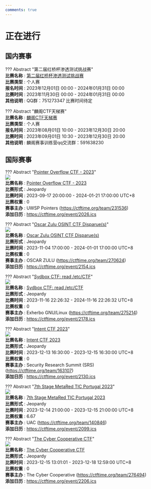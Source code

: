```yaml
---
comments: true
---
```

# 正在进行

## 国内赛事

??? Abstract "第二届红桥杯渗透测试挑战赛"  
    **比赛名称** : [第二届红桥杯渗透测试挑战赛](https://tryhackme.com/)  
    **比赛类型** : 个人赛  
    **报名时间** : 2023年12月01日 00:00 - 2024年01月31日 00:00  
    **比赛时间** : 2023年11月30日 00:00 - 2024年01月31日 00:00  
    **其他说明** : QQ群：751273347  比赛时间待定  
    
??? Abstract "麟阁CTF天梯赛"  
    **比赛名称** : [麟阁CTF天梯赛](https://www.venuskylin.com.cn/#/drillActivity/paper)  
    **比赛类型** : 个人赛  
    **报名时间** : 2023年08月01日 10:00 - 2023年12月30日 20:00  
    **比赛时间** : 2023年09月01日 10:30 - 2023年12月30日 20:00  
    **其他说明** : 麟阁赛事训练营qq交流群：591638230  
    

## 国际赛事

??? Abstract "[Pointer Overflow CTF - 2023](http://pointeroverflowctf.com/)"  
    [![](https://ctftime.org/media/events/social_media_profile_picture_with_branding_bar_example.png)](http://pointeroverflowctf.com/)  
    **比赛名称** : [Pointer Overflow CTF - 2023](http://pointeroverflowctf.com/)  
    **比赛形式** : Jeopardy  
    **比赛时间** : 2023-09-17 20:00:00 - 2024-01-21 17:00:00 UTC+8  
    **比赛权重** : 0  
    **赛事主办** : UWSP Pointers (https://ctftime.org/team/231536)  
    **添加日历** : https://ctftime.org/event/2026.ics  
    
??? Abstract "[Oscar Zulu OSINT CTF Disparue(s)](https://ctf.osintisnotacrime.com/)"  
    [![](https://ctftime.org/media/events/disparues.jpg)](https://ctf.osintisnotacrime.com/)  
    **比赛名称** : [Oscar Zulu OSINT CTF Disparue(s)](https://ctf.osintisnotacrime.com/)  
    **比赛形式** : Jeopardy  
    **比赛时间** : 2023-11-04 17:00:00 - 2024-01-01 17:00:00 UTC+8  
    **比赛权重** : 0  
    **赛事主办** : OSCAR ZULU (https://ctftime.org/team/270624)  
    **添加日历** : https://ctftime.org/event/2154.ics  
    
??? Abstract "[Sydbox CTF: read /etc/CTF](https://git.sr.ht/~alip/syd#ctf-howto-sydbx-capture-the-flag-challenge)"  
    [![](https://ctftime.org)](https://git.sr.ht/~alip/syd#ctf-howto-sydbx-capture-the-flag-challenge)  
    **比赛名称** : [Sydbox CTF: read /etc/CTF](https://git.sr.ht/~alip/syd#ctf-howto-sydbx-capture-the-flag-challenge)  
    **比赛形式** : Jeopardy  
    **比赛时间** : 2023-11-16 22:26:32 - 2024-11-16 22:26:32 UTC+8  
    **比赛权重** : 0  
    **赛事主办** : Exherbo GNU/Linux (https://ctftime.org/team/275214)  
    **添加日历** : https://ctftime.org/event/2178.ics  
    
??? Abstract "[Intent CTF 2023](https://intentsummit.org/)"  
    [![](https://ctftime.org)](https://intentsummit.org/)  
    **比赛名称** : [Intent CTF 2023](https://intentsummit.org/)  
    **比赛形式** : Jeopardy  
    **比赛时间** : 2023-12-13 16:30:00 - 2023-12-15 16:30:00 UTC+8  
    **比赛权重** : 0  
    **赛事主办** : Security Research Summit (SRS) (https://ctftime.org/team/163107)  
    **添加日历** : https://ctftime.org/event/2130.ics  
    
??? Abstract "[7th Stage MetaRed TIC Portugal 2023](http://eventos.metared.org/go/CTFMetaRed2023-7thSTAGE)"  
    [![](https://ctftime.org)](http://eventos.metared.org/go/CTFMetaRed2023-7thSTAGE)  
    **比赛名称** : [7th Stage MetaRed TIC Portugal 2023](http://eventos.metared.org/go/CTFMetaRed2023-7thSTAGE)  
    **比赛形式** : Jeopardy  
    **比赛时间** : 2023-12-14 21:00:00 - 2023-12-15 21:00:00 UTC+8  
    **比赛权重** : 6.67  
    **赛事主办** : UAC (https://ctftime.org/team/140846)  
    **添加日历** : https://ctftime.org/event/2099.ics  
    
??? Abstract "[The Cyber Cooperative CTF](https://thecybercoopctf.ctfd.io/)"  
    [![](https://ctftime.org/media/events/logo_servericon.png)](https://thecybercoopctf.ctfd.io/)  
    **比赛名称** : [The Cyber Cooperative CTF](https://thecybercoopctf.ctfd.io/)  
    **比赛形式** : Jeopardy  
    **比赛时间** : 2023-12-15 13:01:01 - 2023-12-18 12:59:00 UTC+8  
    **比赛权重** : 0  
    **赛事主办** : The Cyber Cooperative (https://ctftime.org/team/276494)  
    **添加日历** : https://ctftime.org/event/2206.ics  
    